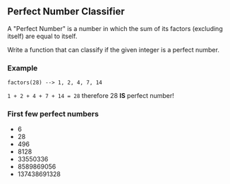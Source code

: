 ## Perfect Number Classifier

A "Perfect Number" is a number in which the sum of its factors (excluding itself) are equal to itself.

Write a function that can classify if the given integer is a perfect number.

### Example

`factors(28) --> 1, 2, 4, 7, 14`

`1 + 2 + 4 + 7 + 14 = 28` therefore 28 **IS** perfect number!

### First few perfect numbers

* 6
* 28
* 496
* 8128
* 33550336
* 8589869056
* 137438691328
